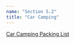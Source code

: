 ```yaml
---
name: "Section 5.2"
title: "Car Camping"
---
```


[Car Camping Packing List](/assets/docs/Car%20Camping%20Pack%20List.doc)